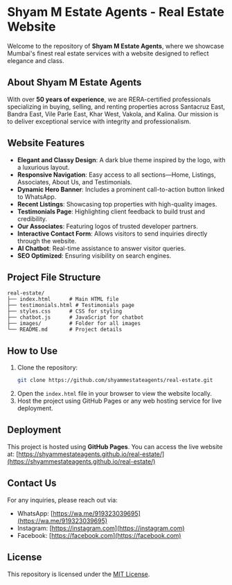 # Shyam M Estate Agents - Real Estate Website

Welcome to the repository of **Shyam M Estate Agents**, where we showcase Mumbai's finest real estate services with a website designed to reflect elegance and class.

## About Shyam M Estate Agents
With over **50 years of experience**, we are RERA-certified professionals specializing in buying, selling, and renting properties across Santacruz East, Bandra East, Vile Parle East, Khar West, Vakola, and Kalina. Our mission is to deliver exceptional service with integrity and professionalism.

## Website Features
- **Elegant and Classy Design**: A dark blue theme inspired by the logo, with a luxurious layout.
- **Responsive Navigation**: Easy access to all sections—Home, Listings, Associates, About Us, and Testimonials.
- **Dynamic Hero Banner**: Includes a prominent call-to-action button linked to WhatsApp.
- **Recent Listings**: Showcasing top properties with high-quality images.
- **Testimonials Page**: Highlighting client feedback to build trust and credibility.
- **Our Associates**: Featuring logos of trusted developer partners.
- **Interactive Contact Form**: Allows visitors to send inquiries directly through the website.
- **AI Chatbot**: Real-time assistance to answer visitor queries.
- **SEO Optimized**: Ensuring visibility on search engines.

## Project File Structure
```
real-estate/
├── index.html      # Main HTML file
├── testimonials.html # Testimonials page
├── styles.css      # CSS for styling
├── chatbot.js      # JavaScript for chatbot
├── images/         # Folder for all images
└── README.md       # Project details
```

## How to Use
1. Clone the repository:
   ```bash
   git clone https://github.com/shyammestateagents/real-estate.git
   ```
2. Open the `index.html` file in your browser to view the website locally.
3. Host the project using GitHub Pages or any web hosting service for live deployment.

## Deployment
This project is hosted using **GitHub Pages**. You can access the live website at:
[https://shyammestateagents.github.io/real-estate/](https://shyammestateagents.github.io/real-estate/)

## Contact Us
For any inquiries, please reach out via:
- WhatsApp: [https://wa.me/919323039695](https://wa.me/919323039695)
- Instagram: [https://instagram.com](https://instagram.com)
- Facebook: [https://facebook.com](https://facebook.com)

## License
This repository is licensed under the [MIT License](LICENSE).
